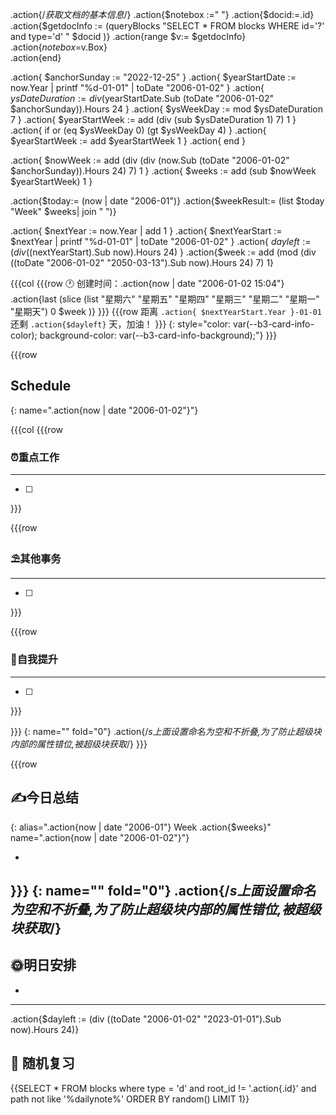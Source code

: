 .action{/*获取文档的基本信息*/}
.action{$notebox :=" "}
.action{$docid:=.id}
.action{$getdocInfo := (queryBlocks "SELECT * FROM blocks WHERE id='?' and type='d' " $docid )}
.action{range $v:= $getdocInfo}
	.action{$notebox =$v.Box}	
.action{end}

.action{ $anchorSunday := "2022-12-25" }
.action{ $yearStartDate := now.Year | printf "%d-01-01" | toDate "2006-01-02" }
.action{ $ysDateDuration := div ($yearStartDate.Sub (toDate "2006-01-02" $anchorSunday)).Hours 24 }
.action{ $ysWeekDay := mod $ysDateDuration 7 }
.action{ $yearStartWeek := add (div (sub $ysDateDuration 1) 7) 1 }
.action{ if or (eq $ysWeekDay 0) (gt $ysWeekDay 4) }
    .action{ $yearStartWeek := add $yearStartWeek 1 }
.action{ end }

.action{ $nowWeek := add (div (div (now.Sub (toDate "2006-01-02" $anchorSunday)).Hours 24) 7) 1 }
.action{ $weeks := add (sub $nowWeek $yearStartWeek) 1 }

.action{$today:= (now | date "2006-01")}
.action{$weekResult:= (list $today "Week" $weeks| join " ")}





.action{ $nextYear := now.Year | add 1 }
.action{ $nextYearStart := $nextYear | printf "%d-01-01" | toDate "2006-01-02" }
.action{ $dayleft := (div (($nextYearStart).Sub now).Hours 24) }
.action{$week := add (mod (div ((toDate "2006-01-02" "2050-03-13").Sub now).Hours 24) 7) 1}

{{{col
{{{row
🕐 创建时间：.action{now | date "2006-01-02 15:04"} .action{last (slice (list "星期六" "星期五" "星期四" "星期三" "星期二" "星期一" "星期天") 0 $week )}
}}}
{{{row
距离 `.action{ $nextYearStart.Year }-01-01` 还剩 `.action{$dayleft}` 天，加油！
}}}
{: style="color: var(--b3-card-info-color); background-color: var(--b3-card-info-background);"}
}}}


{{{row

## Schedule
{: name=".action{now | date "2006-01-02"}"}




{{{col
{{{row
### ⏰重点工作
---
- [ ] 


}}}

{{{row
### ⛱其他事务
---
- [ ] 


}}}

{{{row
### 🧠自我提升
---
- [ ]

}}}

}}}
{: name="" fold="0"}
.action{/*s上面设置命名为空和不折叠,为了防止超级块内部的属性错位,被超级块获取*/}
}}}


{{{row
## ✍今日总结
{: alias=".action{now | date "2006-01"} Week .action{$weeks}" name=".action{now | date "2006-01-02"}"}

-

}}}
{: name="" fold="0"}
.action{/*s上面设置命名为空和不折叠,为了防止超级块内部的属性错位,被超级块获取*/}
---
## 🌞明日安排


* 

---


.action{$dayleft := (div ((toDate "2006-01-02" "2023-01-01").Sub now).Hours 24)}
## 🚴 随机复习


{{SELECT * FROM blocks where type = 'd' and root_id != '.action{.id}' and path not like '%dailynote%' ORDER BY random() LIMIT 1}}


